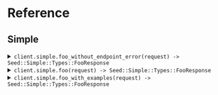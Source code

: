 # Reference
## Simple
<details><summary><code>client.simple.foo_without_endpoint_error(request) -> Seed::Simple::Types::FooResponse</code></summary>
<dl>
<dd>

#### 🔌 Usage

<dl>
<dd>

<dl>
<dd>

```ruby
client.simple.foo_without_endpoint_error({
  bar:'bar'
});
```
</dd>
</dl>
</dd>
</dl>

#### ⚙️ Parameters

<dl>
<dd>

<dl>
<dd>

**request:** `Seed::Simple::Types::FooRequest` 
    
</dd>
</dl>
</dd>
</dl>


</dd>
</dl>
</details>

<details><summary><code>client.simple.foo(request) -> Seed::Simple::Types::FooResponse</code></summary>
<dl>
<dd>

#### 🔌 Usage

<dl>
<dd>

<dl>
<dd>

```ruby
client.simple.foo({
  bar:'bar'
});
```
</dd>
</dl>
</dd>
</dl>

#### ⚙️ Parameters

<dl>
<dd>

<dl>
<dd>

**request:** `Seed::Simple::Types::FooRequest` 
    
</dd>
</dl>
</dd>
</dl>


</dd>
</dl>
</details>

<details><summary><code>client.simple.foo_with_examples(request) -> Seed::Simple::Types::FooResponse</code></summary>
<dl>
<dd>

#### 🔌 Usage

<dl>
<dd>

<dl>
<dd>

```ruby
client.simple.foo_with_examples({
  bar:'hello'
});
```
</dd>
</dl>
</dd>
</dl>

#### ⚙️ Parameters

<dl>
<dd>

<dl>
<dd>

**request:** `Seed::Simple::Types::FooRequest` 
    
</dd>
</dl>
</dd>
</dl>


</dd>
</dl>
</details>
